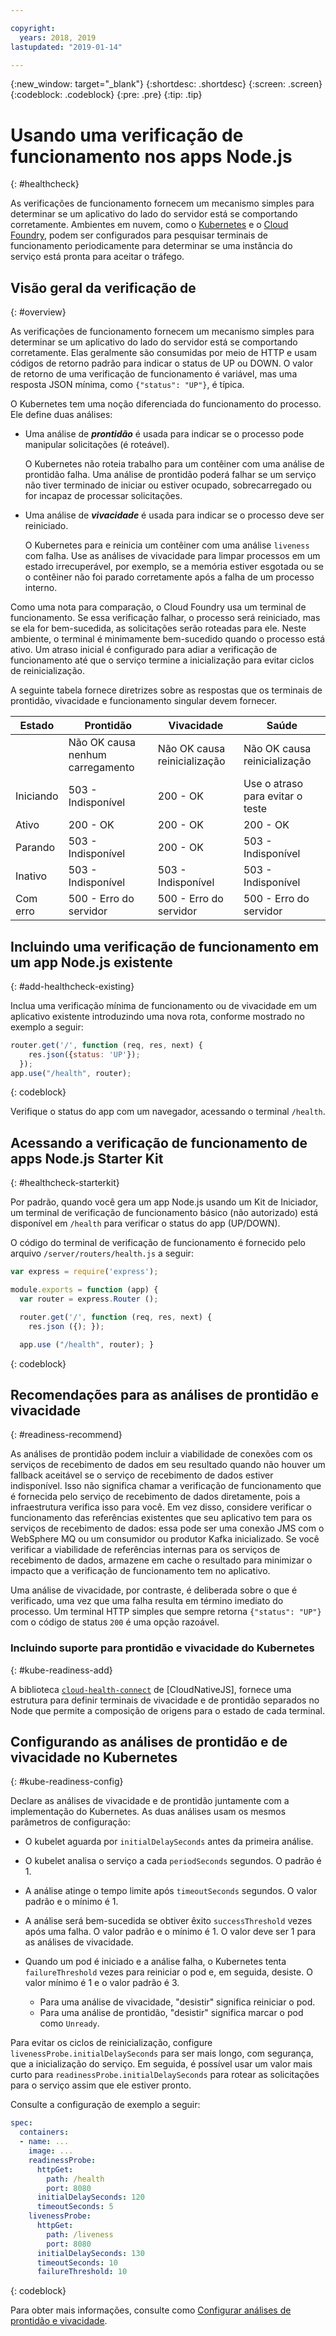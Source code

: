 ```yaml
---

copyright:
  years: 2018, 2019
lastupdated: "2019-01-14"

---
```


{:new_window: target="_blank"}
{:shortdesc: .shortdesc}
{:screen: .screen}
{:codeblock: .codeblock}
{:pre: .pre}
{:tip: .tip}

# Usando uma verificação de funcionamento nos apps Node.js
{: #healthcheck}

As verificações de funcionamento fornecem um mecanismo simples para determinar se um aplicativo do lado do servidor está se comportando corretamente. Ambientes em nuvem, como o [Kubernetes](https://www.ibm.com/cloud/container-service) e o [Cloud Foundry](https://www.ibm.com/cloud/cloud-foundry), podem ser configurados para pesquisar terminais de funcionamento periodicamente para determinar se uma instância do serviço está pronta para aceitar o tráfego.

## Visão geral da verificação de
{: #overview}

As verificações de funcionamento fornecem um mecanismo simples para determinar se um aplicativo do lado do servidor está se comportando corretamente. Elas geralmente são consumidas por meio de HTTP e usam códigos de retorno padrão para indicar o status de UP ou DOWN. O valor de retorno de uma verificação de funcionamento é variável, mas uma resposta JSON mínima, como `{"status": "UP"}`, é típica.

O Kubernetes tem uma noção diferenciada do funcionamento do processo. Ele define duas análises:

- Uma análise de _**prontidão**_ é usada para indicar se o processo pode manipular solicitações (é roteável).

  O Kubernetes não roteia trabalho para um contêiner com uma análise de prontidão falha. Uma análise de prontidão poderá falhar se um serviço não tiver terminado de iniciar ou estiver ocupado, sobrecarregado ou for incapaz de processar solicitações.

- Uma análise de _**vivacidade**_ é usada para indicar se o processo deve ser reiniciado.

  O Kubernetes para e reinicia um contêiner com uma análise `liveness` com falha. Use as análises de vivacidade para limpar processos em um estado irrecuperável, por exemplo, se a memória estiver esgotada ou se o contêiner não foi parado corretamente após a falha de um processo interno.

Como uma nota para comparação, o Cloud Foundry usa um terminal de funcionamento. Se essa verificação falhar, o processo será reiniciado, mas se ela for bem-sucedida, as solicitações serão roteadas para ele. Neste ambiente, o terminal é minimamente bem-sucedido quando o processo está ativo. Um atraso inicial é configurado para adiar a verificação de funcionamento até que o serviço termine a inicialização para evitar ciclos de reinicialização.

A seguinte tabela fornece diretrizes sobre as respostas que os terminais de prontidão, vivacidade e funcionamento singular devem fornecer.

| Estado    | Prontidão                   | Vivacidade                   | Saúde                    |
|----------|-----------------------------|----------------------------|---------------------------|
|          | Não OK causa nenhum carregamento       | Não OK causa reinicialização      | Não OK causa reinicialização     |
| Iniciando | 503 - Indisponível           | 200 - OK                   | Use o atraso para evitar o teste   |
| Ativo       | 200 - OK                    | 200 - OK                   | 200 - OK                  |
| Parando | 503 - Indisponível           | 200 - OK                   | 503 - Indisponível         |
| Inativo     | 503 - Indisponível           | 503 - Indisponível          | 503 - Indisponível         |
| Com erro  | 500 - Erro do servidor          | 500 - Erro do servidor         | 500 - Erro do servidor        |

## Incluindo uma verificação de funcionamento em um app Node.js existente
{: #add-healthcheck-existing}

Inclua uma verificação mínima de funcionamento ou de vivacidade em um aplicativo existente introduzindo uma nova rota, conforme mostrado no exemplo a seguir:
```js
router.get('/', function (req, res, next) {
    res.json({status: 'UP'});
  });
app.use("/health", router);
```
{: codeblock}

Verifique o status do app com um navegador, acessando o terminal `/health`.

## Acessando a verificação de funcionamento de apps Node.js Starter Kit
{: #healthcheck-starterkit}

Por padrão, quando você gera um app Node.js usando um Kit de Iniciador, um terminal de verificação de funcionamento básico (não autorizado) está disponível em `/health` para verificar o status do app (UP/DOWN).

O código do terminal de verificação de funcionamento é fornecido pelo arquivo `/server/routers/health.js` a seguir:

```js
var express = require('express');

module.exports = function (app) {
  var router = express.Router ();

  router.get('/', function (req, res, next) {
    res.json ({); });

  app.use ("/health", router); }
```
{: codeblock}

## Recomendações para as análises de prontidão e vivacidade
{: #readiness-recommend}

As análises de prontidão podem incluir a viabilidade de conexões com os serviços de recebimento de dados em seu resultado quando não houver um fallback aceitável se o serviço de recebimento de dados estiver indisponível. Isso não significa chamar a verificação de funcionamento que é fornecida pelo serviço de recebimento de dados diretamente, pois a infraestrutura verifica isso para você. Em vez disso, considere verificar o funcionamento das referências existentes que seu aplicativo tem para os serviços de recebimento de dados: essa pode ser uma conexão JMS com o WebSphere MQ ou um consumidor ou produtor Kafka inicializado. Se você verificar a viabilidade de referências internas para os serviços de recebimento de dados, armazene em cache o resultado para minimizar o impacto que a verificação de funcionamento tem no aplicativo.

Uma análise de vivacidade, por contraste, é deliberada sobre o que é verificado, uma vez que uma falha resulta em término imediato do processo. Um terminal HTTP simples que sempre retorna `{"status": "UP"}` com o código de status `200` é uma opção razoável.

### Incluindo suporte para prontidão e vivacidade do Kubernetes
{: #kube-readiness-add}

A biblioteca [`cloud-health-connect`](https://github.com/CloudNativeJS/cloud-health-connect) de [CloudNativeJS], fornece uma estrutura para definir terminais de vivacidade e de prontidão separados no Node que permite a composição de origens para o estado de cada terminal.

## Configurando as análises de prontidão e de vivacidade no Kubernetes
{: #kube-readiness-config}

Declare as análises de vivacidade e de prontidão juntamente com a implementação do Kubernetes. As duas análises usam os mesmos parâmetros de configuração:

* O kubelet aguarda por `initialDelaySeconds` antes da primeira análise.

* O kubelet analisa o serviço a cada `periodSeconds` segundos. O padrão é 1.

* A análise atinge o tempo limite após `timeoutSeconds` segundos. O valor padrão e o mínimo é 1.

* A análise será bem-sucedida se obtiver êxito `successThreshold` vezes após uma falha. O valor padrão e o mínimo é 1. O valor deve ser 1 para as análises de vivacidade.

* Quando um pod é iniciado e a análise falha, o Kubernetes tenta `failureThreshold` vezes para reiniciar o pod e, em seguida, desiste. O valor mínimo é 1 e o valor padrão é 3.
    - Para uma análise de vivacidade, "desistir" significa reiniciar o pod.
    - Para uma análise de prontidão, "desistir" significa marcar o pod como `Unready`.

Para evitar os ciclos de reinicialização, configure `livenessProbe.initialDelaySeconds` para ser mais longo, com segurança, que a inicialização do serviço. Em seguida, é possível usar um valor mais curto para `readinessProbe.initialDelaySeconds` para rotear as solicitações para o serviço assim que ele estiver pronto.

Consulte a configuração de exemplo a seguir:
```yaml
spec:
  containers:
  - name: ...
    image: ...
    readinessProbe:
      httpGet:
        path: /health
        port: 8080
      initialDelaySeconds: 120
      timeoutSeconds: 5
    livenessProbe:
      httpGet:
        path: /liveness
        port: 8080
      initialDelaySeconds: 130
      timeoutSeconds: 10
      failureThreshold: 10
```
{: codeblock}

Para obter mais informações, consulte como [Configurar análises de prontidão e vivacidade](https://kubernetes.io/docs/tasks/configure-pod-container/configure-liveness-readiness-probes/).
